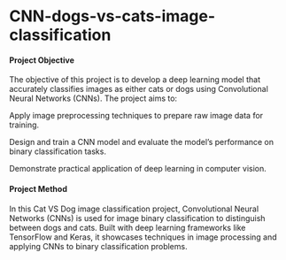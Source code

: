# CNN-dogs-vs-cats-image-classification
#### Project Objective
The objective of this project is to develop a deep learning model that accurately classifies images as either cats or dogs using Convolutional Neural Networks (CNNs). The project aims to:

Apply image preprocessing techniques to prepare raw image data for training.

Design and train a CNN model and evaluate the model’s performance on binary classification tasks.

Demonstrate practical application of deep learning in computer vision.

#### Project Method
In this Cat VS Dog image classification project, Convolutional Neural Networks (CNNs) is used for image binary classification to distinguish between dogs and cats. Built with deep learning frameworks like TensorFlow and Keras, it showcases techniques in image processing and applying CNNs to binary classification problems.

